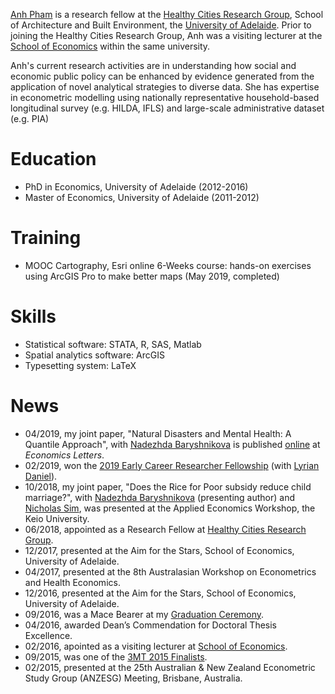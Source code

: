[Anh Pham](https://researchers.adelaide.edu.au/profile/ngoc.t.pham) is a research fellow at the [Healthy Cities Research Group](https://architecture.adelaide.edu.au/research/housing-and-healthy-cities), School of Architecture and Built Environment, the [University of Adelaide](https://www.adelaide.edu.au/). Prior to joining the Healthy Cities Research Group, Anh was a visiting lecturer at the [School of Economics](https://economics.adelaide.edu.au/) within the same university.

Anh's current research activities are in understanding how social and economic public policy can be enhanced by evidence generated from the application of novel analytical strategies to diverse data. She has expertise in econometric modelling using nationally representative household-based longitudinal survey (e.g. HILDA, IFLS) and large-scale administrative dataset (e.g. PIA)

# Education
- PhD in Economics, University of Adelaide (2012-2016)
- Master of Economics, University of Adelaide (2011-2012)

# Training
- MOOC Cartography, Esri online 6-Weeks course: hands-on exercises using ArcGIS Pro to make better maps (May 2019, completed)

# Skills
- Statistical software: STATA, R, SAS, Matlab
- Spatial analytics software: ArcGIS
- Typesetting system: LaTeX

# News
- 04/2019, my joint paper, "Natural Disasters and Mental Health: A Quantile Approach", with [Nadezhda Baryshnikova](https://www.adelaide.edu.au/directory/nadezhda.baryshnikova) is published [online](https://www.sciencedirect.com/science/article/pii/S0165176519301387) at *Economics Letters*.
- 02/2019, won the [2019 Early Career Researcher Fellowship](https://www.adelaide.edu.au/professions/intranet/news/list/2019/02/26/faculty-research-funding-scheme-results) (with [Lyrian Daniel](https://researchers.adelaide.edu.au/profile/lyrian.daniel)).
- 10/2018, my joint paper, "Does the Rice for Poor subsidy reduce child marriage?", with [Nadezhda Baryshnikova](https://www.adelaide.edu.au/directory/nadezhda.baryshnikova) (presenting author) and [Nicholas Sim](https://sites.google.com/view/nicholassim/home), was presented at the Applied Economics Workshop, the Keio University. 
- 06/2018, appointed as a Research Fellow at [Healthy Cities Research Group](https://architecture.adelaide.edu.au/research/housing-and-healthy-cities).
- 12/2017, presented at the Aim for the Stars, School of Economics, University of Adelaide.
- 04/2017, presented at the 8th Australasian Workshop on Econometrics and Health Economics.
- 12/2016, presented at the Aim for the Stars, School of Economics, University of Adelaide.
- 09/2016, was a Mace Bearer at my [Graduation Ceremony](https://www.youtube.com/watch?v=hilxLwIgNo0&list=PLrj2iJKdUdbwgO0RgYgUeFq0S8u0OX167&index=6&t=0s).
- 04/2016, awarded Dean’s Commendation for Doctoral Thesis Excellence. 
- 02/2016, apointed as a visiting lecturer at [School of Economics](https://economics.adelaide.edu.au/).
- 09/2015, was one of the [3MT 2015 Finalists](https://www.youtube.com/watch?v=e5ZbZj-_Oys&list=PLrj2iJKdUdbz2yAOAAtkcp2NBLhWNsw7F&index=7).
- 02/2015, presented at the 25th Australian & New Zealand Econometric Study Group (ANZESG) Meeting, Brisbane, Australia.
